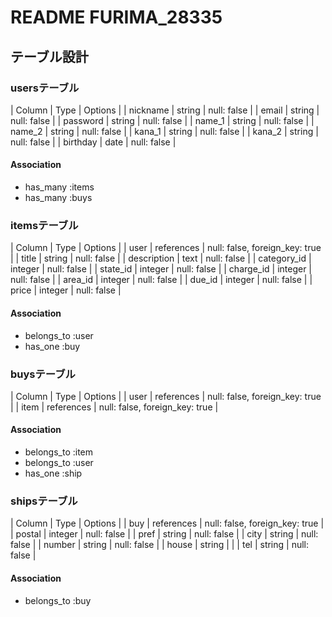 # README FURIMA_28335

## テーブル設計

### usersテーブル

| Column   | Type   | Options     |
| nickname | string | null: false |
| email    | string | null: false |
| password | string | null: false |
| name_1   | string | null: false |
| name_2   | string | null: false |
| kana_1   | string | null: false |
| kana_2   | string | null: false |
| birthday | date   | null: false |

#### Association

- has_many :items
- has_many :buys

### itemsテーブル

| Column      | Type       | Options                        |
| user        | references | null: false, foreign_key: true |
| title       | string     | null: false                    |
| description | text       | null: false                    |
| category_id | integer    | null: false                    |
| state_id    | integer    | null: false                    |
| charge_id   | integer    | null: false                    |
| area_id     | integer    | null: false                    |
| due_id      | integer    | null: false                    |
| price       | integer    | null: false                    |

#### Association

- belongs_to :user
- has_one :buy

### buysテーブル

| Column | Type       | Options                        |
| user   | references | null: false, foreign_key: true |
| item   | references | null: false, foreign_key: true |

#### Association

- belongs_to :item
- belongs_to :user
- has_one :ship

### shipsテーブル

| Column | Type       | Options                        |
| buy    | references | null: false, foreign_key: true |
| postal | integer    | null: false                    |
| pref   | string     | null: false                    |
| city   | string     | null: false                    |
| number | string     | null: false                    |
| house  | string     |                                |
| tel    | string     | null: false                    |

#### Association

- belongs_to :buy